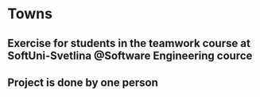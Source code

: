 # Towns
## Exercise for students in the teamwork course at SoftUni-Svetlina @Software Engineering cource

## Project is done by one person